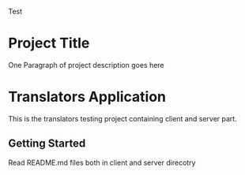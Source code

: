 Test

# Project Title

One Paragraph of project description goes here

# Translators Application

This is the translators testing project containing client and server part.

## Getting Started

Read README.md files both in client and server direcotry
